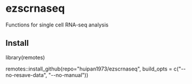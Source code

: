 # ezscrnaseq
Functions for single cell RNA-seq analysis

## Install
library(remotes)  

remotes::install_github(repo="huipan1973/ezscrnaseq", build_opts = c("--no-resave-data", "--no-manual"))
